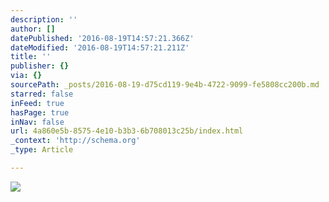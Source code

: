```yaml
---
description: ''
author: []
datePublished: '2016-08-19T14:57:21.366Z'
dateModified: '2016-08-19T14:57:21.211Z'
title: ''
publisher: {}
via: {}
sourcePath: _posts/2016-08-19-d75cd119-9e4b-4722-9099-fe5808cc200b.md
starred: false
inFeed: true
hasPage: true
inNav: false
url: 4a860e5b-8575-4e10-b3b3-6b708013c25b/index.html
_context: 'http://schema.org'
_type: Article

---
```

![](https://the-grid-user-content.s3-us-west-2.amazonaws.com/c908a509-f21a-493d-9eed-337ab1305f08.jpg)